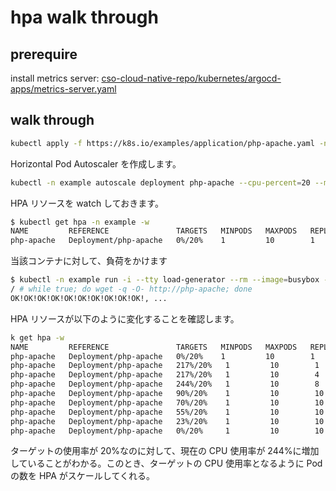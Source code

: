 # hpa walk through

## prerequire

install metrics server: [cso-cloud-native-repo/kubernetes/argocd-apps/metrics-server.yaml](../argocd-apps/metrics-server.yaml)

## walk through

```sh
kubectl apply -f https://k8s.io/examples/application/php-apache.yaml -n example
```

Horizontal Pod Autoscaler を作成します。

```sh
kubectl -n example autoscale deployment php-apache --cpu-percent=20 --min=1 --max=10
```

HPA リソースを watch しておきます。

```sh
$ kubectl get hpa -n example -w
NAME         REFERENCE               TARGETS   MINPODS   MAXPODS   REPLICAS   AGE
php-apache   Deployment/php-apache   0%/20%    1         10        1          53s
```

当該コンテナに対して、負荷をかけます

```sh
$ kubectl -n example run -i --tty load-generator --rm --image=busybox --restart=Never -- /bin/sh
/ # while true; do wget -q -O- http://php-apache; done
OK!OK!OK!OK!OK!OK!OK!OK!OK!OK!, ...
```

HPA リソースが以下のように変化することを確認します。

```sh
k get hpa -w
NAME         REFERENCE               TARGETS   MINPODS   MAXPODS   REPLICAS   AGE
php-apache   Deployment/php-apache   0%/20%    1         10        1          20m
php-apache   Deployment/php-apache   217%/20%   1         10        1          20m
php-apache   Deployment/php-apache   217%/20%   1         10        4          21m
php-apache   Deployment/php-apache   244%/20%   1         10        8          21m
php-apache   Deployment/php-apache   90%/20%    1         10        10         21m
php-apache   Deployment/php-apache   70%/20%    1         10        10         21m
php-apache   Deployment/php-apache   55%/20%    1         10        10         22m
php-apache   Deployment/php-apache   23%/20%    1         10        10         22m
php-apache   Deployment/php-apache   0%/20%     1         10        10         22m
```

ターゲットの使用率が 20%なのに対して、現在の CPU 使用率が 244%に増加していることがわかる。このとき、ターゲットの CPU 使用率となるように Pod の数を HPA がスケールしてくれる。
